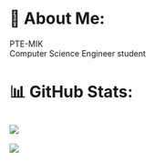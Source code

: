 # 💫 About Me:
PTE-MIK <br>Computer Science Engineer student

# 📊 GitHub Stats:
![](https://github-readme-stats.vercel.app/api/top-langs/?username=markmezei&theme=dark&hide_border=false&include_all_commits=false&count_private=false&layout=compact)
---
[![](https://visitcount.itsvg.in/api?id=markmezei&icon=5&color=0)](https://visitcount.itsvg.in)
